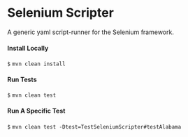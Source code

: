 # Selenium Scripter

A generic yaml script-runner for the Selenium framework. 

#### Install Locally
`$` `mvn clean install`


#### Run Tests

`$` `mvn clean test`

#### Run A Specific Test

`$` `mvn clean test -Dtest=TestSeleniumScripter#testAlabama`